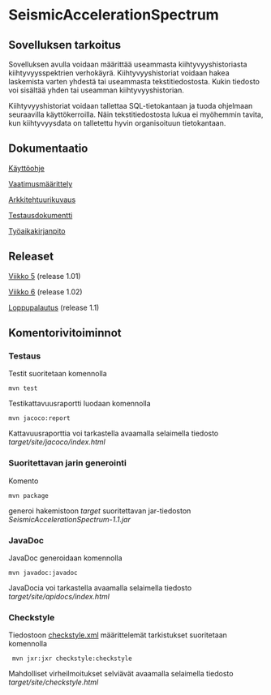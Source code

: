 # SeismicAccelerationSpectrum

## Sovelluksen tarkoitus

Sovelluksen avulla voidaan määrittää useammasta kiihtyvyyshistoriasta kiihtyvyysspektrien verhokäyrä. Kiihtyvyyshistoriat voidaan hakea laskemista varten yhdestä tai useammasta tekstitiedostosta. Kukin tiedosto voi sisältää yhden tai useamman kiihtyvyyshistorian. 

Kiihtyvyyshistoriat voidaan tallettaa SQL-tietokantaan ja tuoda ohjelmaan seuraavilla käyttökerroilla. Näin tekstitiedostosta lukua ei myöhemmin tavita, kun kiihtyvyysdata on talletettu hyvin organisoituun tietokantaan.

## Dokumentaatio

[Käyttöohje](https://github.com/Robustic/ot-harjoitustyo/tree/master/dokumentointi/kayttoohje.md)

[Vaatimusmäärittely](https://github.com/Robustic/ot-harjoitustyo/tree/master/dokumentointi/vaatimusmaarittely.md)

[Arkkitehtuurikuvaus](https://github.com/Robustic/ot-harjoitustyo/tree/master/dokumentointi/arkkitehtuuri.md)

[Testausdokumentti](https://github.com/Robustic/ot-harjoitustyo/tree/master/dokumentointi/testausdokumentti.md)

[Työaikakirjanpito](https://github.com/Robustic/ot-harjoitustyo/tree/master/dokumentointi/tuntikirjanpito.md)

## Releaset

[Viikko 5](https://github.com/Robustic/ot-harjoitustyo/releases/tag/viikko5_1.01) (release 1.01)

[Viikko 6](https://github.com/Robustic/ot-harjoitustyo/releases/tag/viikko6) (release 1.02)

[Loppupalautus](https://github.com/Robustic/ot-harjoitustyo/releases/tag/loppupalautus) (release 1.1)


## Komentorivitoiminnot

### Testaus

Testit suoritetaan komennolla

```
mvn test
```

Testikattavuusraportti luodaan komennolla

```
mvn jacoco:report
```

Kattavuusraporttia voi tarkastella avaamalla selaimella tiedosto _target/site/jacoco/index.html_

### Suoritettavan jarin generointi

Komento

```
mvn package
```

generoi hakemistoon _target_ suoritettavan jar-tiedoston _SeismicAccelerationSpectrum-1.1.jar_

### JavaDoc

JavaDoc generoidaan komennolla

```
mvn javadoc:javadoc
```

JavaDocia voi tarkastella avaamalla selaimella tiedosto _target/site/apidocs/index.html_

### Checkstyle

Tiedostoon [checkstyle.xml](https://github.com/Robustic/ot-harjoitustyo/tree/master/SeismicAccelerationSpectrum/checkstyle.xml) määrittelemät tarkistukset suoritetaan komennolla

```
 mvn jxr:jxr checkstyle:checkstyle
```

Mahdolliset virheilmoitukset selviävät avaamalla selaimella tiedosto _target/site/checkstyle.html_




